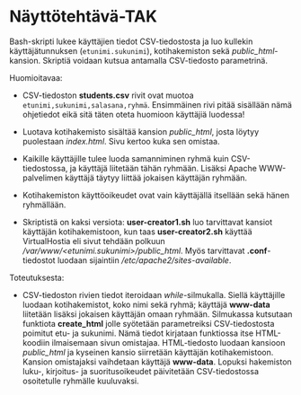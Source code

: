 # Näyttötehtävä-TAK

Bash-skripti lukee käyttäjien tiedot CSV-tiedostosta ja luo kullekin käyttäjätunnuksen (`etunimi.sukunimi`), kotihakemiston sekä *public_html*-kansion. Skriptiä voidaan kutsua antamalla CSV-tiedosto parametrinä.

Huomioitavaa:

- CSV-tiedoston **students.csv** rivit ovat muotoa `etunimi,sukunimi,salasana,ryhmä`. Ensimmäinen rivi pitää sisällään nämä ohjetiedot eikä sitä täten oteta huomioon käyttäjiä luodessa!

- Luotava kotihakemisto sisältää kansion *public_html*, josta löytyy puolestaan *index.html*. Sivu kertoo kuka sen omistaa.

- Kaikille käyttäjille tulee luoda samanniminen ryhmä kuin CSV-tiedostossa, ja käyttäjä liitetään tähän ryhmään. Lisäksi Apache WWW-palvelimen käyttäjä täytyy liittää jokaisen käyttäjän ryhmään.

- Kotihakemiston käyttöoikeudet ovat vain käyttäjällä itsellään sekä hänen ryhmällään.

- Skriptistä on kaksi versiota: **user-creator1.sh** luo tarvittavat kansiot käyttäjän kotihakemistoon, kun taas **user-creator2.sh** käyttää VirtualHostia eli sivut tehdään polkuun */var/www/<etunimi.sukunimi>/public_html*. Myös tarvittavat **.conf**-tiedostot luodaan sijaintiin */etc/apache2/sites-available*.

Toteutuksesta:

- CSV-tiedoston rivien tiedot iteroidaan *while*-silmukalla. Siellä käyttäjille luodaan kotihakemistot, koko nimi sekä ryhmä; käyttäjä **www-data** liitetään lisäksi jokaisen käyttäjän omaan ryhmään. Silmukassa kutsutaan funktiota **create_html** jolle syötetään parametreiksi CSV-tiedostosta poimitut etu- ja sukunimi. Nämä tiedot kirjataan funktiossa itse HTML-koodiin ilmaisemaan sivun omistajaa. HTML-tiedosto luodaan kansioon *public_html* ja kyseinen kansio siirretään käyttäjän kotihakemistoon. Kansion omistajaksi vaihdetaan käyttäjä **www-data**. Lopuksi hakemiston luku-, kirjoitus- ja suoritusoikeudet päivitetään CSV-tiedostossa osoitetulle ryhmälle kuuluvaksi. 